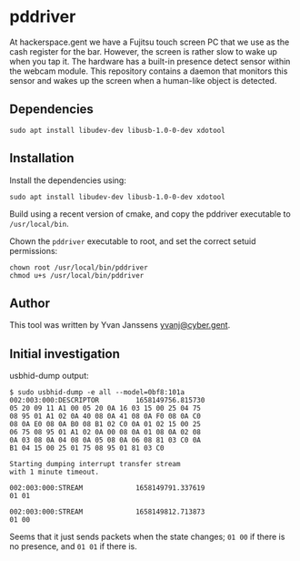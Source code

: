 # pddriver

At hackerspace.gent we have a Fujitsu touch screen PC that we use as the cash register for the bar. However, the screen is rather slow to wake up when you tap it. The hardware has a built-in presence detect sensor within the webcam module. This repository contains a daemon that monitors this sensor and wakes up the screen when a human-like object is detected. 


## Dependencies

    sudo apt install libudev-dev libusb-1.0-0-dev xdotool 

## Installation

Install the dependencies using: 

    sudo apt install libudev-dev libusb-1.0-0-dev xdotool 

Build using a recent version of cmake, and copy the pddriver executable to `/usr/local/bin`.

Chown the `pddriver` executable to root, and set the correct setuid permissions:

    chown root /usr/local/bin/pddriver
    chmod u+s /usr/local/bin/pddriver 

## Author

This tool was written by Yvan Janssens <yvanj@cyber.gent>.

## Initial investigation

usbhid-dump output: 

    $ sudo usbhid-dump -e all --model=0bf8:101a
    002:003:000:DESCRIPTOR         1658149756.815730
    05 20 09 11 A1 00 05 20 0A 16 03 15 00 25 04 75
    08 95 01 A1 02 0A 40 08 0A 41 08 0A F0 08 0A C0
    08 0A E0 08 0A B0 08 B1 02 C0 0A 01 02 15 00 25
    06 75 08 95 01 A1 02 0A 00 08 0A 01 08 0A 02 08
    0A 03 08 0A 04 08 0A 05 08 0A 06 08 81 03 C0 0A
    B1 04 15 00 25 01 75 08 95 01 81 03 C0

    Starting dumping interrupt transfer stream
    with 1 minute timeout.

    002:003:000:STREAM             1658149791.337619
    01 01

    002:003:000:STREAM             1658149812.713873
    01 00

Seems that it just sends packets when the state changes; `01 00` if there is no presence, and `01 01` if there is. 